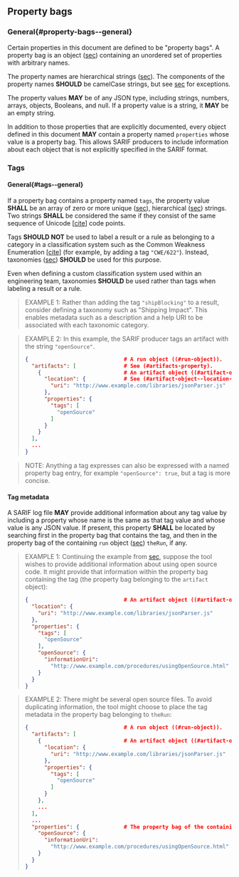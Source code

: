 ## Property bags

### General{#property-bags--general}

Certain properties in this document are defined to be "property bags". A property bag is an object ([sec](#object-properties)) containing an unordered set of properties with arbitrary names.

The property names are hierarchical strings ([sec](#hierarchical-strings)). The components of the property names **SHOULD** be camelCase strings, but see [sec](#normative-production-of-sarif-by-converters) for exceptions.

The property values **MAY** be of any JSON type, including strings, numbers, arrays, objects, Booleans, and null. If a property value is a string, it **MAY** be an empty string.

In addition to those properties that are explicitly documented, every object defined in this document **MAY** contain a property named `properties` whose value is a property bag. This allows SARIF producers to include information about each object that is not explicitly specified in the SARIF format.

### Tags

#### General{#tags--general}

If a property bag contains a property named `tags`, the property value **SHALL** be an array of zero or more unique ([sec](#array-properties-with-unique-values)), hierarchical ([sec](#hierarchical-strings)) strings. Two strings **SHALL** be considered the same if they consist of the same sequence of Unicode \[[cite](#UNICODE12)\] code points.

Tags **SHOULD NOT** be used to label a result or a rule as belonging to a category in a classification system such as the Common Weakness Enumeration \[[cite](#CWE)\] (for example, by adding a tag `"CWE/622"`). Instead, taxonomies ([sec](#taxonomies)) **SHOULD** be used for this purpose.

Even when defining a custom classification system used within an engineering team, taxonomies **SHOULD** be used rather than tags when labeling a result or a rule.

> EXAMPLE 1: Rather than adding the tag `"shipBlocking"` to a result, consider defining a taxonomy such as "Shipping Impact". This enables metadata such as a description and a help URI to be associated with each taxonomic category.

> EXAMPLE 2: In this example, the SARIF producer tags an artifact with the string `"openSource"`.
>
> ```json
> {                              # A run object ((#run-object)).
>   "artifacts": [               # See (#artifacts-property).
>     {                          # An artifact object ((#artifact-object)).
>       "location": {            # See (#artifact-object--location-property).
>         "uri": "http://www.example.com/libraries/jsonParser.js"
>       },
>       "properties": {
>         "tags": [
>           "openSource"
>         ]
>       }
>     }
>   ],
>   ...
> }
> ```

> NOTE: Anything a tag expresses can also be expressed with a named property bag entry, for example `"openSource": true`, but a tag is more concise.

#### Tag metadata

A SARIF log file **MAY** provide additional information about any tag value by including a property whose name is the same as that tag value and whose value is any JSON value. If present, this property **SHALL** be located by searching first in the property bag that contains the tag, and then in the property bag of the containing `run` object ([sec](#run-object)) `theRun`, if any.

> EXAMPLE 1: Continuing the example from [sec](#tags--general), suppose the tool wishes to provide additional information about using open source code. It might provide that information within the property bag containing the tag (the property bag belonging to the `artifact` object):
>
> ```json
> {                              # An artifact object ((#artifact-object)).
>   "location": {
>     "uri": "http://www.example.com/libraries/jsonParser.js"
>   },
>   "properties": {
>     "tags": [
>       "openSource"
>     ],
>     "openSource": {
>       "informationUri":
>         "http://www.example.com/procedures/usingOpenSource.html"
>     }
>   }
> }
> ```

> EXAMPLE 2: There might be several open source files. To avoid duplicating information, the tool might choose to place the tag metadata in the property bag belonging to `theRun`:
>
> ```json
> {                              # A run object ((#run-object)).
>   "artifacts": [
>     {                          # An artifact object ((#artifact-object)).
>       "location": {
>         "uri": "http://www.example.com/libraries/jsonParser.js"
>       },
>       "properties": {
>         "tags": [
>           "openSource"
>         ]
>       }
>     },
>     ...
>   ],
>   ...
>   "properties": {              # The property bag of the containing run.
>     "openSource": {
>       "informationUri":
>         "http://www.example.com/procedures/usingOpenSource.html"
>     }
>   }
> }
> ```
